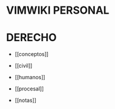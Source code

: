 # VIMWIKI  PERSONAL



#  DERECHO


* [[conceptos]]

* [[civil]]
* [[humanos]]
* [[procesal]]


* [[notas]]
